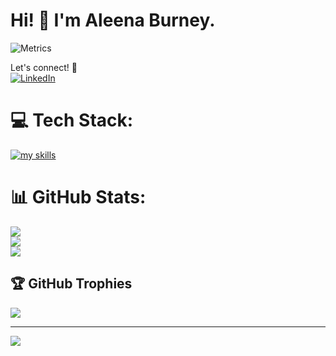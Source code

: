 # Hi! 👋 I'm Aleena Burney.  

![Metrics](https://raw.githubusercontent.com/foevertigo/foevertigo/main/github-metrics.svg)


Let's connect! 🚀  
[![LinkedIn](https://img.shields.io/badge/LinkedIn-blue?style=for-the-badge&logo=linkedin)](https://www.linkedin.com/in/aleena-burney/)  

# 💻 Tech Stack:
[![my skills](https://skillicons.dev/icons?i=js,html,css,bootstrap,c,cpp,discord,express,firebase,git,github,mongodb,netlify,nodejs,notion,npm,fastapi,postman,py,react,tailwind)](https://skillicons.dev)

# 📊 GitHub Stats:
![](https://github-readme-stats.vercel.app/api?username=foevertigo&theme=dark&hide_border=false&include_all_commits=true&count_private=true)<br/>
![](https://nirzak-streak-stats.vercel.app/?user=foevertigo&theme=dark&hide_border=false)<br/>
![](https://github-readme-stats.vercel.app/api/top-langs/?username=foevertigo&theme=dark&hide_border=false&include_all_commits=true&count_private=true&layout=compact)

## 🏆 GitHub Trophies
![](https://github-profile-trophy.vercel.app/?username=foevertigo&theme=radical&no-frame=false&no-bg=false&margin-w=4)

---
[![](https://visitcount.itsvg.in/api?id=foevertigo&icon=0&color=0)](https://visitcount.itsvg.in)

<!-- Proudly created with GPRM ( https://gprm.itsvg.in ) -->

